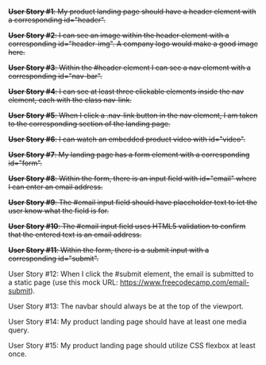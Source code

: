 ~~**User Story #1**: My product landing page should have a header element with a corresponding id="header".~~

~~**User Story #2**: I can see an image within the header element with a corresponding id="header-img". A company logo would make a good image here.~~

~~**User Story #3**: Within the #header element I can see a nav element with a corresponding id="nav-bar".~~

~~**User Story #4**: I can see at least three clickable elements inside the nav element, each with the class nav-link.~~

~~**User Story #5**: When I click a .nav-link button in the nav element, I am taken to the corresponding section of the landing page.~~

~~**User Story #6**: I can watch an embedded product video with id="video".~~

~~**User Story #7**: My landing page has a form element with a corresponding id="form".~~

~~**User Story #8**: Within the form, there is an input field with id="email" where I can enter an email address.~~

~~**User Story #9**: The #email input field should have placeholder text to let the user know what the field is for.~~

~~**User Story #10**: The #email input field uses HTML5 validation to confirm that the entered text is an email address.~~

~~**User Story #11**: Within the form, there is a submit input with a corresponding id="submit".~~

User Story #12: When I click the #submit element, the email is submitted to a static page (use this mock URL: https://www.freecodecamp.com/email-submit).

User Story #13: The navbar should always be at the top of the viewport.

User Story #14: My product landing page should have at least one media query.

User Story #15: My product landing page should utilize CSS flexbox at least once.